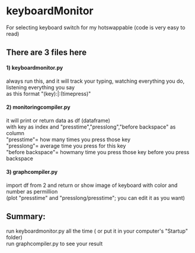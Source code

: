 # keyboardMonitor
For selecting keyboard switch for my hotswappable
(code is very easy to read)<br/>

## There are 3 files here<br />

#### 1) keyboardmonitor.py
  always run this, and it will track your typing, watching everything you do, listening everything you say<br />
  as this format "(key):|:(timepress)"<br />
  
#### 2) monitoringcompiler.py
  it will print or return data as df (dataframe)<br />
  with key as index and "presstime","presslong","before backspace" as column<br />
  "presstime"= how many times you press those key<br />
  "presslong"= average time you press for this key<br />
  "before backspace"= howmany time you press those key before you press backspace<br />
  
#### 3) graphcompiler.py
  import df from 2 and return or show image of keyboard with color and number as permillion<br />
  (plot "presstime" and "presslong/presstime"; you can edit it as you want)
  
## Summary:

  run keyboardmonitor.py all the time ( or put it in your computer's "Startup" folder)<br />
  run graphcompiler.py to see your result
